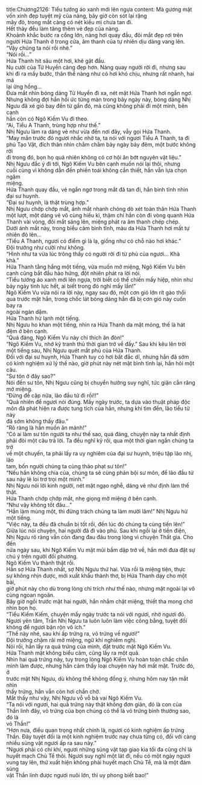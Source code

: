 title:Chương2126: Tiểu tướng áo xanh mới lên ngựa
content:
Mà gương mặt vốn xinh đẹp tuyệt mỹ của nàng, bây giờ còn sót lại rặng<br>mây đỏ, trong mắt càng có nét kiều mị chưa tan đi.<br>Hết thảy đều làm tăng thêm vẻ đẹp của nàng.<br>Khoảnh khắc bước ra cổng lớn, nàng hơi quay đầu, đôi mắt đẹp rơi trên<br>người Hứa Thanh ở trong cửa, âm thanh của tự nhiên dịu dàng vang lên.<br>“Vậy chúng ta nói rồi nhé.”<br>“Nói rồi...”<br>Hứa Thanh hít sâu một hơi, khẽ gật đầu.<br>Nụ cười của Tử Huyền càng đẹp hơn. Nàng quay người rời đi, nhưng sau<br>khi đi ra mấy bước, thân thể nàng như có hơi khó chịu, nhưng rất nhanh, hai má<br>lại ửng hồng...<br>Đưa mắt nhìn bóng dáng Tử Huyền đi xa, nét mặt Hứa Thanh hơi ngẩn ngơ.<br>Nhưng không đợi hắn hồi ức từng màn trong bảy ngày này, bóng dáng Nhị<br>Ngưu đã xé gió bay đến từ gần đó, mà cũng không phải đi một mình, bên cạnh<br>hắn còn có Ngô Kiếm Vu đi theo.<br>“Ai, Tiểu A Thanh, trùng hợp như thế.”<br>Nhị Ngưu làm ra dáng vẻ như vừa đến nơi đây, vẫy gọi Hứa Thanh.<br>“May mắn trước đó ngươi nhắc nhở ta, ta nói với ngươi Tiểu A Thanh, ta đi<br>phủ Tạo Vật, đích thân nhìn chằm chằm bảy ngày bảy đêm, một bước không rời<br>đi trong đó, bọn họ quả nhiên không có cơ hội ăn bớt nguyên vật liệu.”<br>Nhị Ngưu đắc ý đi tới, Ngô Kiếm Vu bên cạnh muốn nói lại thôi, nhưng<br>cuối cùng vì không dẫn đến phiền toái không cần thiết, hắn vẫn lựa chọn ngậm<br>miệng.<br>Hứa Thanh quay đầu, vẻ ngẩn ngơ trong mắt đã tan đi, hắn bình tĩnh nhìn<br>đại sư huynh.<br>“Đại sư huynh, là thật trùng hợp.”<br>Nhị Ngưu chớp chớp mắt, ánh mắt nhanh chóng dò xét toàn thân Hứa Thanh<br>một lượt, một dáng vẻ vô cùng hiếu kì, thậm chí hắn còn đi vòng quanh Hứa<br>Thanh vài vòng, đôi mắt sáng lên, miệng phát ra âm thanh chép chép.<br>Dưới ánh mắt này, trong biểu cảm bình tĩnh, màu da Hứa Thanh hơi mất tự<br>nhiên đỏ lên...<br>“Tiểu A Thanh, ngươi có điểm gì là lạ, giống như có chỗ nào hơi khác.”<br>Đội trưởng như cười như không.<br>“Hình như ta vừa lúc trông thấy có người rời đi từ phủ của ngươi... Khà<br>khà.”<br>Hứa Thanh tằng hắng một tiếng, vừa muốn mở miệng, Ngô Kiếm Vu bên<br>cạnh cũng bắt đầu hào hứng, đột nhiên phát ra lời nói.<br>“Tiểu tướng áo xanh mới lên ngựa, trời biết có thể chiến mấy hiệp, nhìn như<br>bảy ngày tinh lực hết, ai biết trong đó nghỉ mấy lần!”<br>Ngô Kiếm Vu vừa nói ra lời này, ngay sau đó, một cơn gió lớn rít gào thổi<br>qua trước mặt hắn, trong chốc lát bóng dáng hắn đã bị cơn gió này cuốn bay ra<br>ngoài ngàn dặm.<br>Hứa Thanh hừ lạnh một tiếng.<br>Nhị Ngưu ho khan một tiếng, nhìn ra Hứa Thanh da mặt mỏng, thế là hát<br>đệm ở bên cạnh.<br>“Quá đáng, Ngô Kiếm Vu này chỉ thích ăn đòn!”<br>“Ngô Kiếm Vu, nhớ kỹ tranh thủ thời gian trở về đấy.” Sau khi kêu lên trời<br>một tiếng sau, Nhị Ngưu quét mắt phủ của Hứa Thanh.<br>Đối với đại sư huynh, Hứa Thanh tuy có hơi bất đắc dĩ, nhưng hắn đã sớm<br>có kinh nghiệm xử lý thế nào, giờ phút này nét mặt bình tĩnh lại, hắn hỏi một<br>câu.<br>“Sư tôn ở đây sao?”<br>Nói đến sư tôn, Nhị Ngưu cũng bị chuyển hướng suy nghĩ, tức giận cắn răng<br>mở miệng.<br>“Đừng đề cập nữa, lão đầu tử đi rồi!!”<br>“Quả nhiên để ngươi nói đúng. Mấy ngày trước, ta dựa vào thuật pháp độc<br>môn đã phát hiện ra được tung tích của hắn, nhưng khi tìm đến, lão tiểu tử này<br>đã sớm không thấy đâu.”<br>“Rõ ràng là hắn muốn ăn mảnh!”<br>“Có ai làm sư tôn người ta như thế sao, quá đáng, chuyện này ta nhất định<br>phải đòi một câu trả lời. Ta đều nghĩ kỹ rồi, qua một thời gian ngắn chúng ta trở<br>về một chuyến, ta phải lấy ra uy nghiêm của đại sư huynh, triệu tập lão nhị, lão<br>tam, bốn người chúng ta cùng thảo phạt sư tôn!”<br>“Nếu hắn không chia của, chúng ta sẽ cùng phản bội sư môn, để lão đầu tử<br>sau này lẻ loi trơ trọi một mình.”<br>Nhị Ngưu nói lời kinh người, nét mặt ngạo nghễ, dáng vẻ như định làm thế<br>thật.<br>Hứa Thanh chớp chớp mắt, nhẹ giọng mở miệng ở bên cạnh.<br>“Như vậy không tốt đâu...”<br>“Hắn làm mùng một, thì đừng trách chúng ta làm mười lăm!” Nhị Ngưu hừ<br>một tiếng.<br>“Việc này, ta đều đã chuẩn bị tốt rồi, đến lúc đó chúng ta cùng tiến lên!”<br>Giữa lúc nói chuyện, hai người đã đi vào phủ. Sau khi ngồi lại ở tiền điện,<br>Nhị Ngưu rõ ràng vẫn còn đang đau đáu trong lòng vì chuyện Thất gia. Cho đến<br>nửa ngày sau, khi Ngô Kiếm Vu mặt mũi bầm dập trở về, hắn mới đưa đặt sự<br>chú ý trên người đối phương.<br>Ngô Kiếm Vu thành thật rồi.<br>Hắn sợ Hứa Thanh nhất, sợ Nhị Ngưu thứ hai. Vừa rồi là miệng tiện, thực<br>sự không nhịn được, mới xuất khẩu thành thơ, bị Hứa Thanh dạy cho một bài,<br>giờ phút này cho dù trong lòng chỉ trích như thế nào, nhưng mặt ngoài lại vô<br>cùng ngoan ngoãn.<br>Bây giờ ngồi trước mặt hai người, hắn nhắm chặt miệng, thiết tha mong chờ<br>nhìn bọn họ.<br>“Tiểu Kiếm Kiếm, chuyện mấy ngày trước ta nói với ngươi, nhờ ngươi đó.<br>Ngươi yên tâm, Trần Nhị Ngưu ta luôn luôn làm việc công bằng, tuyệt đối<br>không để ngươi bận rộn vô ích.”<br>“Thế này nhé, sau khi ấp trứng ra, vỏ trứng về ngươi!”<br>Đội trưởng chậm rãi mở miệng, ngữ khí nghiêm nghị.<br>Nói rồi, hắn lấy ra quả trứng của mình, đặt trước mặt Ngô Kiếm Vu.<br>Hứa Thanh mặt không biểu cảm, cũng lấy ra một quả.<br>Nhìn hai quả trứng này, tuy trong lòng Ngô Kiếm Vu hoàn toàn chắc chắn<br>mình làm được, nhưng hắn cảm thấy loại chuyện này hơi mất mặt. Trước đó, ở<br>trước mặt Nhị Ngưu, dù không thể không đồng ý, nhưng hôm nay tận mắt nhìn<br>thấy trứng, hắn vẫn còn hơi chần chờ.<br>Mắt thấy như vậy, Nhị Ngưu vỗ vỗ bả vai Ngô Kiếm Vu.<br>“Ta nói với ngươi, hai quả trứng này thật không đơn giản, đó là con của<br>Thần linh đây, vỏ trứng của bọn chúng có thể là vỏ trứng bình thường sao, đó là<br>vỏ Thần!”<br>“Hơn nưa, điều quan trọng nhất chính là, ngươi có kinh nghiệm ấp trứng<br>Thần. Đây tuyệt đối là một kinh nghiệm trước nay chưa từng có, đối với càng<br>nhiều sủng vật ngươi ấp ra sau này.”<br>“Ngươi phải có chí khí, ngươi những sủng vật tạp giao kia tối đa cũng chỉ là<br>huyết mạch Chủ Tể thôi. Ngươi suy nghĩ một lát đi, nếu có một ngày ngươi<br>vung tay lên, thứ xuất hiện không phải huyết mạch Chủ Tể, mà là một đám sủng<br>vật Thần linh được ngươi nuôi lớn, thì uy phong biết bao!”